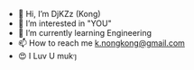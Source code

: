 - 👋 Hi, I’m DjKZz (Kong)
- 👀 I’m interested in "YOU"
- 🌱 I’m currently learning Engineering
- 📫 How to reach me k.nongkong@gmail.com
- 😍 I Luv U mukๆ

<!---
djkzz/djkzz is a ✨ special ✨ repository because its `README.md` (this file) appears on your GitHub profile.
You can click the Preview link to take a look at your changes.
--->
